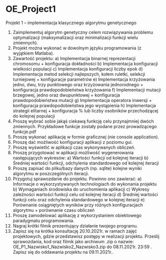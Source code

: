 # OE_Project1
Projekt 1 – implementacja klasycznego algorytmu genetycznego
1. Zaimplementuj algorytm genetyczny celem rozwiązywania problemu optymalizacji
(maksymalizacji oraz minimalizacji funkcji wielu zmiennych).
2. Projekt można wykonać w dowolnym języku programowania (z wyjątkiem Matlaba).
3. Zawartość projektu:
a) Implementacja binarnej reprezentacji chromosomu + konfiguracja dokładności
b) Implementacja konfiguracji wielkości populacji
c) Implementacja konfiguracji liczby epok
d) Implementacja metod selekcji najlepszych, kołem ruletki, selekcji turniejowej +
konfiguracje parametrów
e) Implementacja krzyżowania jedno, dwu, trzy punktowego oraz krzyżowania
jednorodnego + konfiguracja prawdopodobieństwa krzyżowania
f) Implementacji mutacji brzegowej, jedno oraz dwupunktowej + konfiguracja
prawdopodobieństwa mutacji
g) Implementacja operatora inwersji + konfiguracja prawdopodobieństwa jego
wystąpienia
h) Implementacja strategii elitarnej + konfiguracja % lub liczby osobników przechodzącej
do kolejnej populacji
4. Proszę wybrać sobie jakąś ciekawą funkcję celu przynajmniej dwóch zmiennych.
Przykładowe funkcje zostały podane przez prowadzącego funkcje.pdf
5. Proszę wykonać aplikację w formie graficznej (nie console application).
6. Proszę dać możliwość konfiguracji aplikacji z poziomu gui.
7. Proszę wyświetlić w aplikacji czas wykonywanych obliczeń.
8. Proszę przygotować w aplikacji możliwość wygenerowania następujących wykresów:
a) Wartości funkcji od kolejnej iteracji
b) Średniej wartości funkcji, odchylenia standardowego od kolejnej iteracji
9. Proszę zapisać do pliku/bazy danych (np. sqlite) kolejne wyniki algorytmu w
poszczególnych iteracji.
10. Przygotuj sprawozdanie do projektu. Powinno ono zawierać:
a) Informacje o wykorzystywanych technologiach do wykonania projektu
b) Wymaganiach środowiska do uruchomienia aplikacji 
c) Wykresy zależności wartości funkcji celu od kolejnej iteracji
d) Średniej wartości funkcji celu oraz odchylenia standardowego w kolejnej iteracji
e) Porównanie osiągniętych wyników przy różnych konfiguracjach algorytmu +
porównanie czasu obliczeń
11. Proszę zamodelować aplikację z wykorzystaniem obiektowego paradygmatu
programowania.
12. Nagraj krótki filmik prezentujący działanie twojego programu.
13. Zapisz się na krótka konsultację 20.10.2021r. w ramach zajęć projektowych, gdzie
przedstawisz postępy w realizacji projektu. Prześlij sprawozdania, kod oraz filmik jako
archiwum .zip o nazwie: OE_P1_Nazwisko1_Nazwisko2_Nazwisko3.zip do
08.11.2021r. 23:59 . Zapisz się do oddawania projektu na 09.11.2021r.. 
